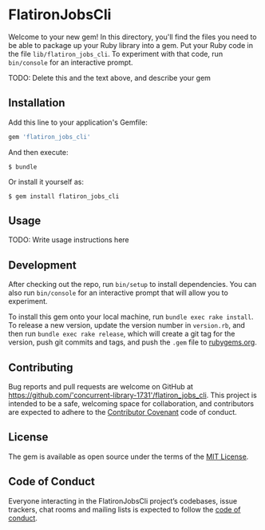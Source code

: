# FlatironJobsCli

Welcome to your new gem! In this directory, you'll find the files you need to be able to package up your Ruby library into a gem. Put your Ruby code in the file `lib/flatiron_jobs_cli`. To experiment with that code, run `bin/console` for an interactive prompt.

TODO: Delete this and the text above, and describe your gem

## Installation

Add this line to your application's Gemfile:

```ruby
gem 'flatiron_jobs_cli'
```

And then execute:

    $ bundle

Or install it yourself as:

    $ gem install flatiron_jobs_cli

## Usage

TODO: Write usage instructions here

## Development

After checking out the repo, run `bin/setup` to install dependencies. You can also run `bin/console` for an interactive prompt that will allow you to experiment.

To install this gem onto your local machine, run `bundle exec rake install`. To release a new version, update the version number in `version.rb`, and then run `bundle exec rake release`, which will create a git tag for the version, push git commits and tags, and push the `.gem` file to [rubygems.org](https://rubygems.org).

## Contributing

Bug reports and pull requests are welcome on GitHub at https://github.com/'concurrent-library-1731'/flatiron_jobs_cli. This project is intended to be a safe, welcoming space for collaboration, and contributors are expected to adhere to the [Contributor Covenant](http://contributor-covenant.org) code of conduct.

## License

The gem is available as open source under the terms of the [MIT License](https://opensource.org/licenses/MIT).

## Code of Conduct

Everyone interacting in the FlatironJobsCli project’s codebases, issue trackers, chat rooms and mailing lists is expected to follow the [code of conduct](https://github.com/'concurrent-library-1731'/flatiron_jobs_cli/blob/master/CODE_OF_CONDUCT.md).
